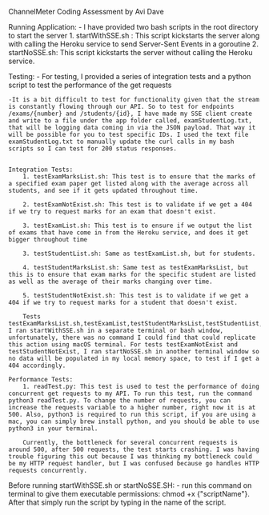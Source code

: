 ChannelMeter Coding Assessment by Avi Dave

Running Application: 
    - I have provided two bash scripts in the root directory to start the server
        1. startWithSSE.sh : This script kickstarts the server along with calling the Heroku service to send Server-Sent Events in a goroutine
        2. startNoSSE.sh: This script kickstarts the server without calling the Heroku service. 




Testing:
    - For testing, I provided a series of integration tests and a python script to test the performance of the get requests 

    -It is a bit difficult to test for functionality given that the stream is constantly flowing through our API. So to test for endpoints /exams/{number} and /students/{id}, I have made my SSE client create and write to a file under the app folder called, examStudentLog.txt, that will be logging data coming in via the JSON payload. That way it will be possible for you to test specific IDs. I used the text file examStudentLog.txt to manually update the curl calls in my bash scripts so I can test for 200 status responses.


    Integration Tests:
        1. testExamMarksList.sh: This test is to ensure that the marks of a specified exam paper get listed along with the average across all students, and see if it gets updated throughout time. 
        
        2. testExamNotExist.sh: This test is to validate if we get a 404 if we try to request marks for an exam that doesn't exist.

        3. testExamList.sh: This test is to ensure if we output the list of exams that have come in from the Heroku service, and does it get bigger throughout time
        
        3. testStudentList.sh: Same as testExamList.sh, but for students.
        
        4. testStudentMarksList.sh: Same test as testExamMarksList, but this is to ensure that exam marks for the specific student are listed as well as the average of their marks changing over time. 

        5. testStudentNotExist.sh: This test is to validate if we get a 404 if we try to request marks for a student that doesn't exist. 

        Tests testExamMarksList.sh,testExamList,testStudentMarksList,testStudentList, I ran startWithSSE.sh in a separate terminal or bash window, unfortunately, there was no command I could find that could replicate this action using macOS terminal. For tests testExamNotExist and testStudentNotExist, I ran startNoSSE.sh in another terminal window so no data will be populated in my local memory space, to test if I get a 404 accordingly.  

    Performance Tests: 
        1. readTest.py: This test is used to test the performance of doing concurrent get requests to my API. To run this test, run the command python3 readTest.py. To change the number of requests, you can increase the requests variable to a higher number, right now it is at 500. Also, python3 is required to run this script, if you are using a mac, you can simply brew install python, and you should be able to use python3 in your terminal. 

        Currently, the bottleneck for several concurrent requests is around 500, after 500 requests, the test starts crashing. I was having trouble figuring this out because I was thinking my bottleneck could be my HTTP request handler, but I was confused because go handles HTTP requests concurrently.  
    


Before running startWithSSE.sh or startNoSSE.SH:
    - run this command on terminal to give them executable permissions: chmod +x {"scriptName"}. After that simply run the script by typing in the name of the script. 
    